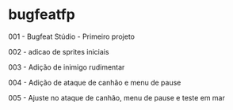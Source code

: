# bugfeatfp
001 - Bugfeat Stúdio - Primeiro projeto

002 - adicao de sprites iniciais

003 - Adição de inimigo rudimentar

004 - Adição de ataque de canhão e menu de pause

005 - Ajuste no ataque de canhão, menu de pause e teste em mar